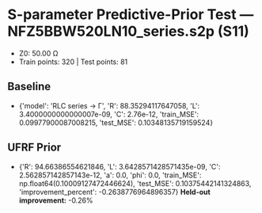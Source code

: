 # S-parameter Predictive-Prior Test — NFZ5BBW520LN10_series.s2p (S11)
- Z0: 50.00 Ω
- Train points: 320  |  Test points: 81

## Baseline
- {'model': 'RLC series -> Γ', 'R': 88.35294117647058, 'L': 3.4000000000000007e-09, 'C': 2.76e-12, 'train_MSE': 0.09977900087008215, 'test_MSE': 0.10348135719159524}

## UFRF Prior
- {'R': 94.66386554621846, 'L': 3.6428571428571435e-09, 'C': 2.562857142857143e-12, 'a': 0.0, 'phi': 0.0, 'train_MSE': np.float64(0.10009127472446624), 'test_MSE': 0.10375442141324863, 'improvement_percent': -0.2638776964896357}
**Held-out improvement:** -0.26%